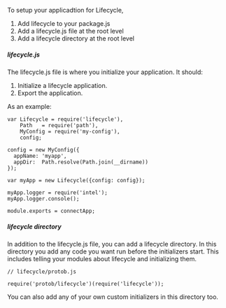To setup your applicadtion for Lifecycle,

1. Add lifecycle to your package.js
2. Add a lifecycle.js file at the root level
3. Add a lifecycle directory at the root level

##### lifecycle.js

The lifecycle.js file is where you initialize your application. It should:

1. Initialize a lifecycle application.
2. Export the application.

As an example:

    var Lifecycle = require('lifecycle'),
        Path   = require('path'),
        MyConfig = require('my-config'),
        config;

    config = new MyConfig({
      appName: 'myapp',
      appDir:  Path.resolve(Path.join(__dirname))
    });

    var myApp = new Lifecycle({config: config});

    myApp.logger = require('intel');
    myApp.logger.console();

    module.exports = connectApp;

##### lifecycle directory

In addition to the lifecycle.js file, you can add a lifecycle directory. In this directory you add any code you want run before the initializers start. This includes telling your modules about lifecycle and initializing them.

    // lifecycle/protob.js

    require('protob/lifecycle')(require('lifecycle'));

You can also add any of your own custom initializers in this directory too.
